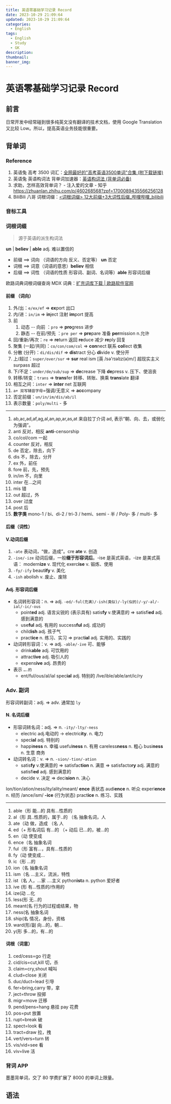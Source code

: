 ```yaml
---
title: 英语零基础学习记录 Record
date: 2023-10-29 21:09:64
updated: 2023-10-29 21:09:64
categories:
  - English
tags:
  - English
  - Study
  - GK
description: 
thumbnail: 
banner_img:
---
```


# 英语零基础学习记录 Record

## 前言

日常开发中经常碰到很多纯英文没有翻译的技术文档，使用 Google Translation 又比较 Low。所以，提高英语业务技能很重要。

## 背单词

### Reference

1. 英语兔 高考 3500 词汇：[全网最好的"高考英语3500单词"合集 (附下载链接)](https://www.bilibili.com/video/BV1qz4y1871a/?spm_id_from=333.337.search-card.all.click&vd_source=8b588c19ea4cd636da362bae86b1564a)
2. 英语兔 英语构词法 背单词加速器：[英语构词法 (背单词必备)](https://www.bilibili.com/video/BV1r5411w7TY/?)
3. 求助，怎样高效背单词？ - 注入爱的文章 - 知乎 <https://zhuanlan.zhihu.com/p/460268568?zpf=1700089435566256128>
4. BiliBili 八哥 词根词缀：[<词根词缀> 12大前缀+3大词性后缀\_哔哩哔哩\_bilibili](https://www.bilibili.com/video/BV1Hi4y1Q7XN/?)

### 音标工具

### 词根词缀

> 源于英语的派生构词法

**un** | **believ** | **able** adj. 难以置信的

- 前缀 ==> 词向 （词语的方向 反义、否定等） **un** 否定
- 词根 ==> 词意（词语的意思）**believ** 相信
- 后缀 ==> 词性 （词语的性质 形容词、副词、名词等）**able** 形容词后缀

欧路词典词根词缀查询 MDX 词典：[扩充词库下载 | 欧路软件官网](https://www.eudic.net/v4/en/home/dictionaryresource)

#### 前缀 （词向）

1. 外/出：`e/ex/ef` => **ex**port 出口
2. 内/进：`in/im` => **in**ject 注射 **im**port 提高
3. 前
	1. 动态 -- 向前 ：`pro` => **pro**gress 进步
	2. 静态 -- 在前/预先 ：`pre per` => **pre**pare 准备 **per**mission n.允许
4. 回/重新/再次：`re` => **re**turn 返回 **re**duce 减少 **re**ply 回复
5. 聚集 (一起/共同)：`co/con/com/col` => **con**nect 联系 **col**lect 收集 
6. 分散 (分开)：`di/dis/dif` => **dis**tract 分心 **di**vide v. 使分开
7. 上/超过：`super/over/sur` => **sur** real ism [英 /sə'rɪəlɪz(ə)m/] 超现实主义 surpass 超过
8. 下/不足：`under/de/sub/sup` => **de**crease 下降 **de**press v. 压下、使沮丧
9. 转移/转变：`trans` => **trans**fer 转移、转账、换乘 **trans**late 翻译
10. 相互之间：`inter` => **inter** net 互联网
11. `a+ 双写辅音字母`=强调/无意义 => **acc**ompany
12. 否定前缀：`un/in/im/dis/ab/il`
13. 表示数量：`poly/multi` - 多

---

1. ab,ac,ad,af,ag,al,an,ap,ar,as,at 来自拉丁介词 ad, 表示“朝、向、去，或弱化为强调”。
2. anti 反对，相反 **anti**-censorship 
3. co/col/com 一起 
4. counter 反对，相反  
5. de 否定，除去，向下 
6. dis 不，除去，分开  
7. ex 外，前任 
8. fore 前，先，预先  
9. in/im 不，向里 
10. inter 在…之间  
11. mis 错 
12. out 超过，外  
13. over 过度
14. post 后  
15. **数字类** mono-1 / bi、di-2 / tri-3 / hemi、semi - 半 / Poly- 多 / multi- 多  

#### 后缀（词性）

#### V.动词后缀

1. `-ate` 表动词，“做，造成”。cre **ate** v. 创造
2. `-ise/-ize` 动词后缀，一般**缀于形容词后**。-ise 是英式英语，-ize 是美式英语： modern**ize** v. 现代化 exerc**ise** v. 锻炼、使用
3. `-fy/-ify` beaut**ify** v. 美化 
4. `-ish` abolish v. 废止、废除

#### Adj. 形容词后缀

- 名词转形容词：n. => adj. `-ed/-ful(充满)/-ish(类似)/-ly(似的)/-y/-al/-ial/-ic/-ous`
	- point**ed** adj. 语言尖锐的 (表示具有) satis**fy** v.使满意的 => satisfi**ed** adj. 感到满意的
	- use**ful** adj. 有用的 success**ful** adj. 成功的
	- child**ish** adj. 孩子气
	- pract**ice** n. 练习、实习 => pract**ial** adj. 实用的、实践的
- 动词转形容词：v. => adj. `-able/-ive` 可、能够
	- drink**able** adj. 可饮用的
	- attract**ive** adj. 吸引人的
	- expens**ive** adj. 昂贵的
- 表示 `….的`  
	- ent/ful/ous/al/ial spec**ial** adj. 特别的 /lve/ible/able/ant/ic/ry

### Adv. 副词

形容词转副词：adj. => adv. 通常加 `ly` 

#### N. 名词后缀

- 形容词转名词：adj. => n. `-ity/-lty/-ness`
	- electric adj.电动的 -> electric**ity**. n. 电力
	- spec**ial** adj. 特别的
	- happi**ness** n. 幸福 useful**ness** n. 有用 careless**ness** n. 粗心 busi**ness** n. 生意 商务
- 动词转名词：v. => n. `-sion/-tion/-ation`
	- satis**fy** v.使满意的 => satisfac**tion** n. 满意 => satisfacto**ry** adj. 满意的 satisfi**ed** adj. 感到满意的
	- decide v. 决定 => deci**sion** n. 决心

lon/tion/ation/ness/ity/ality/meant/ **ence** 表状态 audi**ence** n. 听众 experi**ence** n. 经历 /ance/ism/ **-ice** (行为状态) pract**ice** n. 练习、实践

---

1. able（形 能…的 具有…性质的 
2. al（形 具..性质的，属于..的 （名 抽象名词，人 
3. ate（动 做，造成 （名 人 
4. ed（+ 形名词后 有…的 （+ 动后 已…的，被…的 
5. en（动 使变成 
6. ence（名 抽象名词 
7. ful（形 富有…，具有…性质的 
8. fy（动 使变成… 
9. ic（形 …的 
10. ion（名 抽象名词 
11. ism（名 …主义，流派，特性 
12. ist（名 人，…家 ….主义 python**ist**a n. python 爱好者
13. ive (形 有…性质的/作用的 
14. ize(动 …化 
15. less(形 无…的 
16. meant(名 行为的过程或结果，物 
17. ness(名 抽象名词 
18. ship(名 情况，身份，资格 
19. ward(形/副 向…的，朝… 
20. y(形 多…的，有…的

#### 词根（词意）

1. ced/cess=go 行走 
2. cid/cis=cut,kill 切，杀 
3. claim=cry,shout 喊叫 
4. clud=close 关闭 
5. duc/duct=lead 引导 
6. fer=bring,carry 带，拿 
7. ject=throw 投掷 
8. migr=move 迁移 
9. pend/pens=hang 悬挂 pay 花费 
10. pos=put 放置 
11. rupt=break 破 
12. spect=look 看 
13. tract=draw 拉，拽
14. vert/vers=turn 转 
15. vis/vid=see 看 
16. viv=live 活

### 背词 APP

墨墨背单词，交了 80 学费扩展了 8000 的单词上限量。

## 语法
